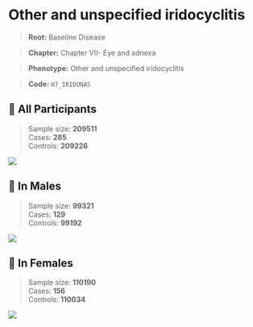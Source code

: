 # Other and unspecified iridocyclitis

> **Root:** Baseline Disease  

> **Chapter:** Chapter VII- Eye and adnexa  

> **Phenotype:** Other and unspecified iridocyclitis  

> **Code:** `H7_IRIDONAS`

## 🧪 All Participants  
> Sample size: **209511**  
> Cases: **285**  
> Controls: **209226**
<img src="/Disease/Figures/ALL/Incidence/H7_IRIDONAS.png"/>
<CsvTable src="/public/Disease/Data/ALL/Incidence/COX_H7_IRIDONAS.csv" label="🔍 View full results" />

## 👨 In Males  
> Sample size: **99321**  
> Cases: **129**  
> Controls: **99192**
<img src="/Disease/Figures/Male/Incidence/H7_IRIDONAS.png"/>
<CsvTable src="/public/Disease/Data/Male/Incidence/COX_H7_IRIDONAS.csv" label="🔍 View full results" />

## 👩 In Females  
> Sample size: **110190**  
> Cases: **156**  
> Controls: **110034**
<img src="/Disease/Figures/Female/Incidence/H7_IRIDONAS.png"/>
<CsvTable src="/public/Disease/Data/Female/Incidence/COX_H7_IRIDONAS.csv" label="🔍 View full results" />

